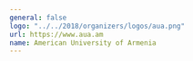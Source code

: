 ```yaml
---
general: false
logo: "../../2018/organizers/logos/aua.png"
url: https://www.aua.am
name: American University of Armenia
---
```


